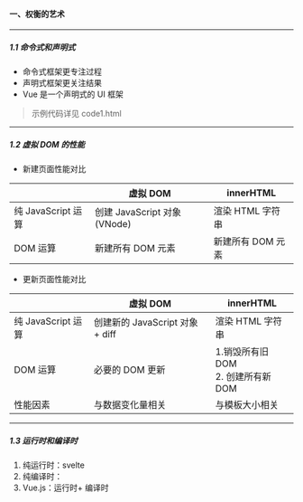#### 一、权衡的艺术

-----

##### 1.1 命令式和声明式

+ 命令式框架更专注过程
+ 声明式框架更关注结果
+ Vue 是一个声明式的 UI 框架

> 示例代码详见 code1.html

-----

##### 1.2 虚拟 DOM 的性能

+ 新建页面性能对比

|         | 虚拟 DOM          | innerHTML          |
| ---------------- | ---------------- | ----------------- |
| 纯 JavaScript 运算 | 创建 JavaScript 对象(VNode)   | 渲染 HTML 字符串   |
| DOM 运算     | 新建所有 DOM 元素   | 新建所有 DOM 元素  |

+ 更新页面性能对比

|         | 虚拟 DOM          | innerHTML          |
| ---------------- | ---------------- | ----------------- |
| 纯 JavaScript 运算 | 创建新的 JavaScript 对象 + diff   | 渲染 HTML 字符串   |
| DOM 运算     | 必要的 DOM 更新   | 1.销毁所有旧 DOM <br /> 2. 创建所有新 DOM  |
| 性能因素 | 与数据变化量相关   | 与模板大小相关   |

-----

##### 1.3 运行时和编译时

1. 纯运行时：svelte
2. 纯编译时：
3. Vue.js：运行时+ 编译时
